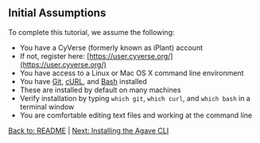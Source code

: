 ## Initial Assumptions

To complete this tutorial, we assume the following:

* You have a CyVerse (formerly known as iPlant) account
 * If not, register here: [https://user.cyverse.org/](https://user.cyverse.org/)
* You have access to a Linux or Mac OS X command line environment
* You have [Git](https://git-scm.com/book/en/v2/Getting-Started-Installing-Git), [cURL](https://curl.haxx.se/docs/install.html), and [Bash](https://www.gnu.org/software/bash/manual/html_node/Installing-Bash.html) installed
 * These are installed by default on many machines
 * Verify installation by typing `which git`, `which curl`, and `which bash` in a terminal window
* You are comfortable editing text files and working at the command line



[Back to: README](../README.md) | [Next: Installing the Agave CLI](installing_agave.md)
